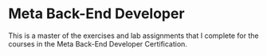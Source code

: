 # Meta Back-End Developer 
This is a master of the exercises and lab assignments that I complete for the courses in the Meta Back-End Developer Certification. 
